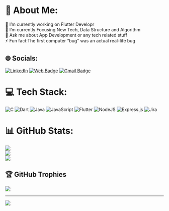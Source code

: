 # 💫 About Me:
🔭 I’m currently working on Flutter Developr<br>🌱 I’m currently Focusing New Tech, Data Structure and Algorithm <br>💬 Ask me about App Development or any tech related stuff<br>⚡ Fun fact:The first computer “bug” was an actual real-life bug



## 🌐 Socials:
[![LinkedIn](https://img.shields.io/badge/LinkedIn-%230077B5.svg?logo=linkedin&logoColor=white)](https://linkedin.com/in/https://www.linkedin.com/feed/)  [![Web Badge](http://img.shields.io/badge/-Resume-1ca0f1?style=social&logo=dropbox&logoColor=blue&link=https://drive.google.com/file/d/1f3rn5iwNIgeRPUctOtDDnkdnl8wmj8a1/view)](https://drive.google.com/file/d/17KjkQ4nUWEd1CEH-PC3m0fjsQiWm0NTz/view?usp=share_link) [![Gmail Badge](https://img.shields.io/badge/-Gmail-c14438?style=social&logo=Gmail&logoColor=red&link=mailto:thenitinkumarjha@gmail)](mailto:thenitinkumarjha@gmail)

# 💻 Tech Stack:
![C](https://img.shields.io/badge/c-%2300599C.svg?style=for-the-badge&logo=c&logoColor=white) ![Dart](https://img.shields.io/badge/dart-%230175C2.svg?style=for-the-badge&logo=dart&logoColor=white) ![Java](https://img.shields.io/badge/java-%23ED8B00.svg?style=for-the-badge&logo=java&logoColor=white) ![JavaScript](https://img.shields.io/badge/javascript-%23323330.svg?style=for-the-badge&logo=javascript&logoColor=%23F7DF1E) ![Flutter](https://img.shields.io/badge/Flutter-%2302569B.svg?style=for-the-badge&logo=Flutter&logoColor=white) ![NodeJS](https://img.shields.io/badge/node.js-6DA55F?style=for-the-badge&logo=node.js&logoColor=white) ![Express.js](https://img.shields.io/badge/express.js-%23404d59.svg?style=for-the-badge&logo=express&logoColor=%2361DAFB) ![Jira](https://img.shields.io/badge/jira-%230A0FFF.svg?style=for-the-badge&logo=jira&logoColor=white)
# 📊 GitHub Stats:
![](https://github-readme-stats.vercel.app/api?username=Nitin9694&theme=dark&hide_border=false&include_all_commits=true&count_private=false)<br/>
![](https://github-readme-streak-stats.herokuapp.com/?user=Nitin9694&theme=dark&hide_border=false)<br/>
![](https://github-readme-stats.vercel.app/api/top-langs/?username=Nitin9694&theme=dark&hide_border=false&include_all_commits=true&count_private=false&layout=compact)

## 🏆 GitHub Trophies
![](https://github-profile-trophy.vercel.app/?username=Nitin9694&theme=radical&no-frame=false&no-bg=true&margin-w=4)


---
[![](https://visitcount.itsvg.in/api?id=Nitin9694&icon=0&color=0)](https://visitcount.itsvg.in)

<!-- Proudly created with GPRM ( https://gprm.itsvg.in ) -->
